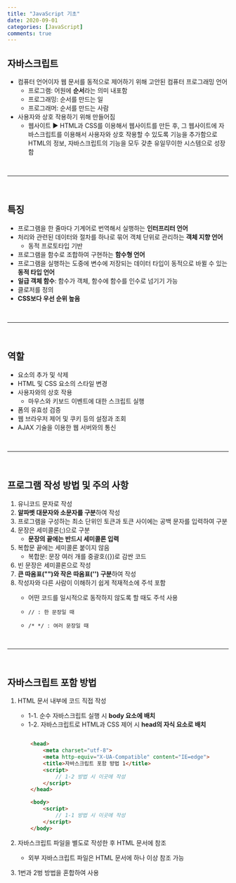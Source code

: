 ```yaml
---
title: "JavaScript 기초"
date: 2020-09-01
categories: [JavaScript]
comments: true
---
```


## **자바스크립트**

- 컴퓨터 언어이자 웹 문서를 동적으로 제어하기 위해 고안된 컴퓨터 프로그래밍 언어
    - 프로그램: 어원에 **순서**라는 의미 내포함
    - 프로그래밍: 순서를 만드는 일
    - 프로그래머: 순서를 만드는 사람
- 사용자와 상호 작용하기 위해 만들어짐
    - 웹사이트 ▶ HTML과 CSS를 이용해서 웹사이트를 만든 후, 그 웹사이트에 자바스크립트를 이용해서 사용자와 상호 작용할 수 있도록 기능을 추가함으로 HTML의 정보, 자바스크립트의 기능을 모두 갖춘 유일무이한 시스템으로 성장함


<br>

- - -

<br>


## **특징**

- 프로그램을 한 줄마다 기계어로 번역해서 실행하는 **인터프리터 언어**
- 처리와 관련된 데이터와 절차를 하나로 묶어 객체 단위로 관리하는 **객체 지향 언어**
	- 동적 프로토타입 기반
- 프로그램을 함수로 조합하여 구현하는 **함수형 언어**
- 프로그램을 실행하는 도중에 변수에 저장되는 데이터 타입이 동적으로 바뀔 수 있는 **동적 타입 언어**
- **일급 객체 함수**: 함수가 객체, 함수에 함수를 인수로 넘기기 가능
- 클로저를 정의
- **CSS보다 우선 순위 높음**


<br>

- - -

<br>



## **역할**

- 요소의 추가 및 삭제
- HTML 및 CSS 요소의 스타일 변경
- 사용자와의 상호 작용
	- 마우스와 키보드 이벤트에 대한 스크립트 실행
- 폼의 유효성 검증
- 웹 브라우저 제어 및 쿠키 등의 설정과 조회
- AJAX 기술을 이용한 웹 서버와의 통신


<br>

- - -

<br>


## **프로그램 작성 방법 및 주의 사항**

1. 유니코드 문자로 작성
2. **알파벳 대문자와 소문자를 구분**하여 작성
3. 프로그램을 구성하는 최소 단위인 토큰과 토큰 사이에는 공백 문자를 입력하여 구분
4. 문장은 세미콜론(;)으로 구분
	- **문장의 끝에는 반드시 세미콜론 입력**
5. 복합문 끝에는 세미콜론 붙이지 않음
	- 복합문: 문장 여러 개를 중괄호({})로 감싼 코드
6. 빈 문장은 세미콜론으로 작성
7. **큰 따옴표("")와 작은 따옴표('') 구분**하여 작성
8. 작성자와 다른 사람이 이해하기 쉽게 적재적소에 주석 포함
	- 어떤 코드를 일시적으로 동작하지 않도록 할 때도 주석 사용

	- `` // : 한 문장일 때 ``

	- `` /* */ : 여러 문장일 때 ``


<br>

- - -

<br>



## **자바스크립트 포함 방법**

1. HTML 문서 내부에 코드 직접 작성
	- 1-1. 순수 자바스크립트 실행 시 **body 요소에 배치**
	- 1-2. 자바스크립트로 HTML과 CSS 제어 시 **head의 자식 요소로 배치**

    ```html

        <head>
            <meta charset="utf-8">
            <meta http-equiv="X-UA-Compatible" content="IE=edge">
            <title>자바스크립트 포함 방법 1</title>
            <script>
                // 1-2 방법 시 이곳에 작성
            </script>
        </head>

        <body>
            <script>
                // 1-1 방법 시 이곳에 작성
            </script>
        </body>

	```

2. 자바스크립트 파일을 별도로 작성한 후 HTML 문서에 참조
	- 외부 자바스크립트 파일은 HTML 문서에 하나 이상 참조 가능
3. 1번과 2벙 방법을 혼합하여 사용
